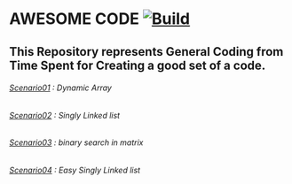 #  AWESOME CODE [![Build](https://github.com/AMAZINGHIMALAYA/ALGORITHMS/actions/workflows/build.yml/badge.svg?branch=main)](https://github.com/AMAZINGHIMALAYA/ALGORITHMS/actions/workflows/build.yml)
## This Repository represents General Coding from Time Spent for Creating a good set of a code.
###### [Scenario01](/awsome/src/main/java/com/aw/some/Scenario01.java) :  Dynamic Array
###### [Scenario02](/awsome/src/main/java/com/aw/some/Scenario02.java) :  Singly Linked list
###### [Scenario03](/awsome/src/main/java/com/aw/some/Scenario03.java) :  binary search in matrix
###### [Scenario04](/awsome/src/main/java/com/aw/some/Scenario04.java) :  Easy Singly Linked list




